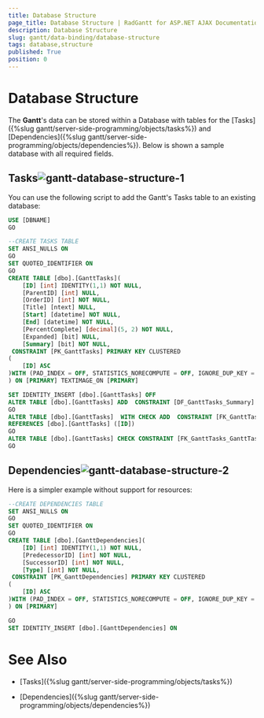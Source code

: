 ```yaml
---
title: Database Structure
page_title: Database Structure | RadGantt for ASP.NET AJAX Documentation
description: Database Structure
slug: gantt/data-binding/database-structure
tags: database,structure
published: True
position: 0
---
```


# Database Structure

The **Gantt**'s data can be stored within a Database with tables for the [Tasks]({%slug gantt/server-side-programming/objects/tasks%}) and [Dependencies]({%slug gantt/server-side-programming/objects/dependencies%}). Below is shown a sample database with all required fields.

## Tasks![gantt-database-structure-1](images/gantt-database-structure-1.png)

You can use the following script to add the Gantt's Tasks table to an existing database:

````SQL	
USE [DBNAME]
GO

--CREATE TASKS TABLE
SET ANSI_NULLS ON
GO
SET QUOTED_IDENTIFIER ON
GO
CREATE TABLE [dbo].[GanttTasks](
	[ID] [int] IDENTITY(1,1) NOT NULL,
	[ParentID] [int] NULL,
	[OrderID] [int] NOT NULL,
	[Title] [ntext] NULL,
	[Start] [datetime] NOT NULL,
	[End] [datetime] NOT NULL,
	[PercentComplete] [decimal](5, 2) NOT NULL,
	[Expanded] [bit] NULL,
	[Summary] [bit] NOT NULL,
 CONSTRAINT [PK_GanttTasks] PRIMARY KEY CLUSTERED 
(
	[ID] ASC
)WITH (PAD_INDEX = OFF, STATISTICS_NORECOMPUTE = OFF, IGNORE_DUP_KEY = OFF, ALLOW_ROW_LOCKS = ON, ALLOW_PAGE_LOCKS = ON) ON [PRIMARY]
) ON [PRIMARY] TEXTIMAGE_ON [PRIMARY]

SET IDENTITY_INSERT [dbo].[GanttTasks] OFF
ALTER TABLE [dbo].[GanttTasks] ADD  CONSTRAINT [DF_GanttTasks_Summary]  DEFAULT ((0)) FOR [Summary]
GO
ALTER TABLE [dbo].[GanttTasks]  WITH CHECK ADD  CONSTRAINT [FK_GanttTasks_GanttTasks] FOREIGN KEY([ParentID])
REFERENCES [dbo].[GanttTasks] ([ID])
GO
ALTER TABLE [dbo].[GanttTasks] CHECK CONSTRAINT [FK_GanttTasks_GanttTasks]
GO
````

## Dependencies![gantt-database-structure-2](images/gantt-database-structure-2.png)

Here is a simpler example without support for resources:

````SQL
--CREATE DEPENDENCIES TABLE
SET ANSI_NULLS ON
GO
SET QUOTED_IDENTIFIER ON
GO
CREATE TABLE [dbo].[GanttDependencies](
	[ID] [int] IDENTITY(1,1) NOT NULL,
	[PredecessorID] [int] NOT NULL,
	[SuccessorID] [int] NOT NULL,
	[Type] [int] NOT NULL,
 CONSTRAINT [PK_GanttDependencies] PRIMARY KEY CLUSTERED 
(
	[ID] ASC
)WITH (PAD_INDEX = OFF, STATISTICS_NORECOMPUTE = OFF, IGNORE_DUP_KEY = OFF, ALLOW_ROW_LOCKS = ON, ALLOW_PAGE_LOCKS = ON) ON [PRIMARY]
) ON [PRIMARY]

GO
SET IDENTITY_INSERT [dbo].[GanttDependencies] ON 
````


# See Also

 * [Tasks]({%slug gantt/server-side-programming/objects/tasks%})

 * [Dependencies]({%slug gantt/server-side-programming/objects/dependencies%})

